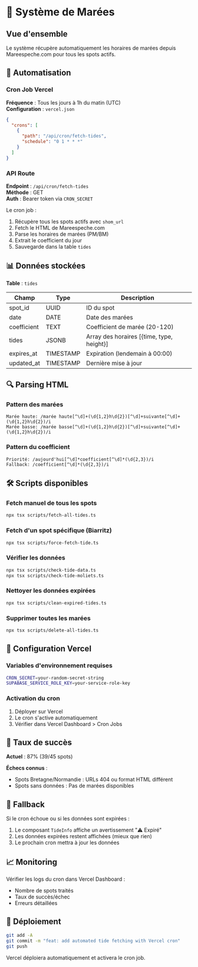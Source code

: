# 🌊 Système de Marées

## Vue d'ensemble

Le système récupère automatiquement les horaires de marées depuis Mareespeche.com pour tous les spots actifs.

## 🔄 Automatisation

### Cron Job Vercel

**Fréquence** : Tous les jours à 1h du matin (UTC)  
**Configuration** : `vercel.json`

```json
{
  "crons": [
    {
      "path": "/api/cron/fetch-tides",
      "schedule": "0 1 * * *"
    }
  ]
}
```

### API Route

**Endpoint** : `/api/cron/fetch-tides`  
**Méthode** : GET  
**Auth** : Bearer token via `CRON_SECRET`

Le cron job :
1. Récupère tous les spots actifs avec `shom_url`
2. Fetch le HTML de Mareespeche.com
3. Parse les horaires de marées (PM/BM)
4. Extrait le coefficient du jour
5. Sauvegarde dans la table `tides`

## 📊 Données stockées

**Table** : `tides`

| Champ | Type | Description |
|-------|------|-------------|
| spot_id | UUID | ID du spot |
| date | DATE | Date des marées |
| coefficient | TEXT | Coefficient de marée (20-120) |
| tides | JSONB | Array des horaires [{time, type, height}] |
| expires_at | TIMESTAMP | Expiration (lendemain à 00:00) |
| updated_at | TIMESTAMP | Dernière mise à jour |

## 🔍 Parsing HTML

### Pattern des marées

```regex
Marée haute: /marée haute[^\d]+(\d{1,2}h\d{2})[^\d]+suivante[^\d]+(\d{1,2}h\d{2})/i
Marée basse: /marée basse[^\d]+(\d{1,2}h\d{2})[^\d]+suivante[^\d]+(\d{1,2}h\d{2})/i
```

### Pattern du coefficient

```regex
Priorité: /aujourd'hui[^\d]*coefficient[^\d]*(\d{2,3})/i
Fallback: /coefficient[^\d]*(\d{2,3})/i
```

## 🛠️ Scripts disponibles

### Fetch manuel de tous les spots
```bash
npx tsx scripts/fetch-all-tides.ts
```

### Fetch d'un spot spécifique (Biarritz)
```bash
npx tsx scripts/force-fetch-tide.ts
```

### Vérifier les données
```bash
npx tsx scripts/check-tide-data.ts
npx tsx scripts/check-tide-moliets.ts
```

### Nettoyer les données expirées
```bash
npx tsx scripts/clean-expired-tides.ts
```

### Supprimer toutes les marées
```bash
npx tsx scripts/delete-all-tides.ts
```

## 📝 Configuration Vercel

### Variables d'environnement requises

```bash
CRON_SECRET=your-random-secret-string
SUPABASE_SERVICE_ROLE_KEY=your-service-role-key
```

### Activation du cron

1. Déployer sur Vercel
2. Le cron s'active automatiquement
3. Vérifier dans Vercel Dashboard > Cron Jobs

## 🎯 Taux de succès

**Actuel** : 87% (39/45 spots)

**Échecs connus** :
- Spots Bretagne/Normandie : URLs 404 ou format HTML différent
- Spots sans données : Pas de marées disponibles

## 🔄 Fallback

Si le cron échoue ou si les données sont expirées :
1. Le composant `TideInfo` affiche un avertissement "⚠️ Expiré"
2. Les données expirées restent affichées (mieux que rien)
3. Le prochain cron mettra à jour les données

## 📈 Monitoring

Vérifier les logs du cron dans Vercel Dashboard :
- Nombre de spots traités
- Taux de succès/échec
- Erreurs détaillées

## 🚀 Déploiement

```bash
git add -A
git commit -m "feat: add automated tide fetching with Vercel cron"
git push
```

Vercel déploiera automatiquement et activera le cron job.
